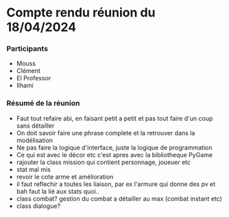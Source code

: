 # Compte rendu réunion du 18/04/2024

### Participants
- Mouss
- Clément
- El Professor
- Ilhami

### Résumé de la réunion
- Faut tout refaire abi, en faisant petit a petit et pas tout faire d'un coup sans détailler
- On doit savoir faire une phrase complete et la retrouver dans la modélisation
- Ne pas faire la logique d'interface, juste la logique de programmation 
- Ce qui est avec le décor etc c'est apres avec la bibliotheque PyGame
- rajouter la class mission qui contient personnage, joueuer etc
- stat mal mis
- revoir le cote arme et amélioration 
- il faut reflechir a toutes les liaison, par ex l'armure qui donne des pv et bah faut la lié aux stats quoi..
- class combat? gestion du combat a détailler au max (combat instant etc)
- class dialogue?